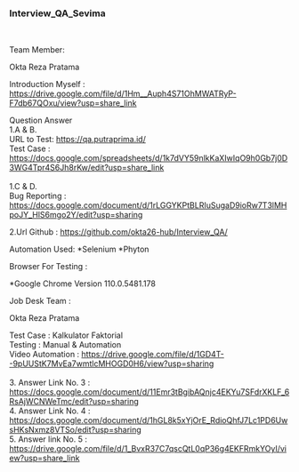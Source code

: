 <h3>Interview_QA_Sevima</h3><br>

Team Member:

Okta Reza Pratama

Introduction Myself : https://drive.google.com/file/d/1Hm__Auph4S71OhMWATRyP-F7db67QOxu/view?usp=share_link

Question Answer<br>
1.A & B. 
<br>
URL to Test: https://qa.putraprima.id/<br>
Test Case : https://docs.google.com/spreadsheets/d/1k7dVY59nlkKaXIwIqO9h0Gb7j0D3WG4Tpr4S6Jh8rKw/edit?usp=share_link<br>
<br>
1.C & D.
<br>
Bug Reporting : https://docs.google.com/document/d/1rLGGYKPtBLRIuSugaD9ioRw7T3lMHpoJY_HlS6mgo2Y/edit?usp=sharing<br>

2.Url Github : https://github.com/okta26-hub/Interview_QA/

Automation Used:
*Selenium
*Phyton

Browser For Testing :

*Google Chrome Version 110.0.5481.178

Job Desk Team :

Okta Reza Pratama

Test Case : Kalkulator Faktorial<br>
Testing : Manual & Automation<br>
Video Automation : https://drive.google.com/file/d/1GD4T--9pUUStK7MvEa7wmtlcMHOGD0H6/view?usp=sharing<br>
<br>
3. Answer Link No. 3 : https://docs.google.com/document/d/11Emr3tBgibAQnjc4EKYu7SFdrXKLF_6RsAjWCNWeTmc/edit?usp=sharing
<br>
4. Answer Link No. 4 : https://docs.google.com/document/d/1hGL8k5xYjOrE_RdioQhfJ7Lc1PD6UwsHKsNxmz8VTSo/edit?usp=sharing
<br>
5. Answer link No. 5 : https://drive.google.com/file/d/1_BvxR37C7qscQtL0qP36g4EKFRmkYOyI/view?usp=share_link
<br>
